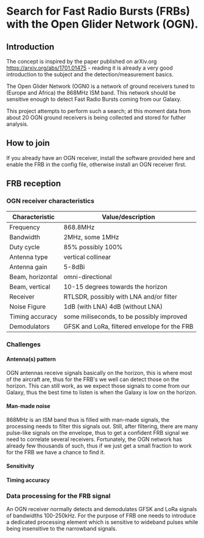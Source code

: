 # Search for Fast Radio Bursts (FRBs) with the Open Glider Network (OGN).

## Introduction
The concept is inspired by the paper published on arXiv.org https://arxiv.org/abs/1701.01475 - reading it is already a very good introduction to the subject and the detection/measurement basics.

The Open Glider Network (OGN0 is a network of ground receivers tuned to (Europe and Africa) the 868MHz ISM band.
This network should be sensitive enough to detect Fast Radio Bursts coming from our Galaxy.

This project attempts to perform such a search; at this moment data from about 20 OGN ground receivers is being collected and stored for futher analysis.

## How to join
If you already have an OGN receiver, install the software provided here and enable the FRB in the config file, otherwise install an OGN receiver first.

## FRB reception

### OGN receiver characteristics

| Characteristic | Value/description |
|-----|-----|
| Frequency | 868.8MHz |
| Bandwidth | 2MHz, some 1MHz |
| Duty cycle | 85% possibly 100% |
| Antenna type | vertical collinear |
| Antenna gain | 5-8dBi |
| Beam, horizontal | omni-directional |
| Beam, vertical | 10-15 degrees towards the horizon |
| Receiver | RTLSDR, possibly with LNA and/or filter |
| Noise Figure | 1dB (with LNA) 4dB (without LNA) |
| Timing accuracy | some miliseconds, to be possibly improved |
| Demodulators | GFSK and LoRa, filtered envelope for the FRB |

### Challenges
#### Antenna(s) pattern
OGN antennas receive signals basically on the horizon, this is where most of the aircraft are, thus for the FRB's we well can detect those on the horizon.
This can still work, as we expect those signals to come from our Galaxy, thus the best time to listen is when the Galaxy is low on the horizon.

#### Man-made noise
868MHz is an ISM band thus is filled with man-made signals, the processing needs to filter this signals out.
Still, after filtering, there are many pulse-like signals on the envelope, thus to get a confident FRB signal we need to correlate several receivers.
Fortunately, the OGN network has already few thousands of such, thus if we just get a small fraction to work for the FRB we have a chance to find it.

#### Sensitivity

#### Timing accuracy

### Data processing for the FRB signal

An OGN receiver normally detects and demodulates GFSK and LoRa signals of bandwidths 100-250kHz.
For the purpose of FRB one needs to introduce a dedicated processing element which is sensitive to wideband pulses while being insensitive to the narrowband signals.

